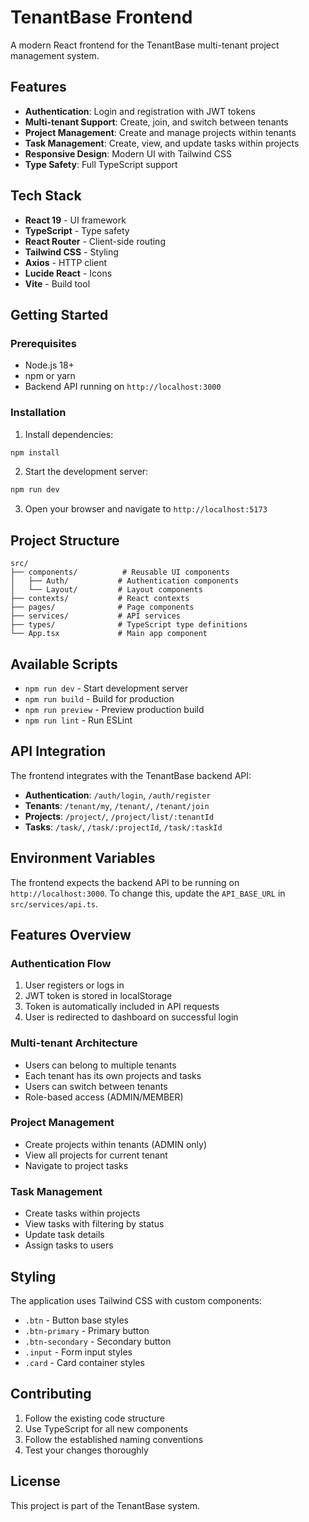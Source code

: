 # TenantBase Frontend

A modern React frontend for the TenantBase multi-tenant project management system.

## Features

- **Authentication**: Login and registration with JWT tokens
- **Multi-tenant Support**: Create, join, and switch between tenants
- **Project Management**: Create and manage projects within tenants
- **Task Management**: Create, view, and update tasks within projects
- **Responsive Design**: Modern UI with Tailwind CSS
- **Type Safety**: Full TypeScript support

## Tech Stack

- **React 19** - UI framework
- **TypeScript** - Type safety
- **React Router** - Client-side routing
- **Tailwind CSS** - Styling
- **Axios** - HTTP client
- **Lucide React** - Icons
- **Vite** - Build tool

## Getting Started

### Prerequisites

- Node.js 18+ 
- npm or yarn
- Backend API running on `http://localhost:3000`

### Installation

1. Install dependencies:
```bash
npm install
```

2. Start the development server:
```bash
npm run dev
```

3. Open your browser and navigate to `http://localhost:5173`

## Project Structure

```
src/
├── components/          # Reusable UI components
│   ├── Auth/           # Authentication components
│   └── Layout/         # Layout components
├── contexts/           # React contexts
├── pages/              # Page components
├── services/           # API services
├── types/              # TypeScript type definitions
└── App.tsx             # Main app component
```

## Available Scripts

- `npm run dev` - Start development server
- `npm run build` - Build for production
- `npm run preview` - Preview production build
- `npm run lint` - Run ESLint

## API Integration

The frontend integrates with the TenantBase backend API:

- **Authentication**: `/auth/login`, `/auth/register`
- **Tenants**: `/tenant/my`, `/tenant/`, `/tenant/join`
- **Projects**: `/project/`, `/project/list/:tenantId`
- **Tasks**: `/task/`, `/task/:projectId`, `/task/:taskId`

## Environment Variables

The frontend expects the backend API to be running on `http://localhost:3000`. To change this, update the `API_BASE_URL` in `src/services/api.ts`.

## Features Overview

### Authentication Flow
1. User registers or logs in
2. JWT token is stored in localStorage
3. Token is automatically included in API requests
4. User is redirected to dashboard on successful login

### Multi-tenant Architecture
- Users can belong to multiple tenants
- Each tenant has its own projects and tasks
- Users can switch between tenants
- Role-based access (ADMIN/MEMBER)

### Project Management
- Create projects within tenants (ADMIN only)
- View all projects for current tenant
- Navigate to project tasks

### Task Management
- Create tasks within projects
- View tasks with filtering by status
- Update task details
- Assign tasks to users

## Styling

The application uses Tailwind CSS with custom components:

- `.btn` - Button base styles
- `.btn-primary` - Primary button
- `.btn-secondary` - Secondary button
- `.input` - Form input styles
- `.card` - Card container styles

## Contributing

1. Follow the existing code structure
2. Use TypeScript for all new components
3. Follow the established naming conventions
4. Test your changes thoroughly

## License

This project is part of the TenantBase system.